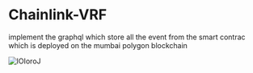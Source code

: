 # ChainIink-VRF
implement the graphql which store all the event  from the smart contrac  which is deployed on the mumbai polygon blockchain 

![IOIoroJ](https://github.com/sammed-21/ChainIink-VRF/assets/71642244/e59b7a3e-a1b2-42eb-b3ae-dcc0ce0c3c37)

